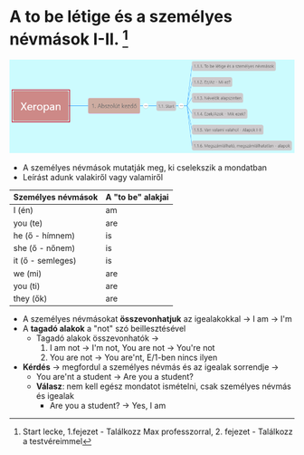 # A to be létige és a személyes névmások I-II. [^1]

![1.1](images/1.1.png)

* A személyes névmások mutatják meg, ki cselekszik a mondatban
* Leírást adunk valakiről vagy valamiről

| Személyes névmások | A "to be" alakjai |
| --------------------- | ----------------- |
| I (én)               | am                |
| you (te)              | are               |
| he (ő - hímnem)     | is                |
| she (ő - nőnem)     | is                |
| it (ő - semleges)    | is                |
| we (mi)               | are               |
| you (ti)              | are               |
| they (ők)            | are               |

* A személyes névmásokat **összevonhatjuk** az igealakokkal -> I am -> I'm
* A **tagadó alakok** a "not" szó beillesztésével
  * Tagadó alakok összevonhatók ->
    1. I am not -> I'm not, You are not -> You're not
    2. You are not -> You are'nt, E/1-ben nincs ilyen
* **Kérdés** -> megfordul a személyes névmás és az igealak sorrendje ->
  * You are'nt a student -> Are you a student?
  * **Válasz**: nem kell egész mondatot ismételni, csak személyes névmás és igealak
    * Are you a student? -> Yes, I am

[^1]: Start lecke, 1.fejezet - Találkozz Max professzorral, 2. fejezet - Találkozz a testvéreimmel
